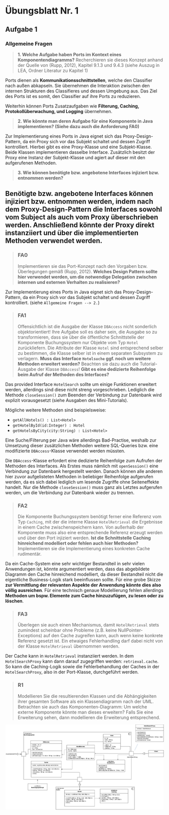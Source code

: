 
# Übungsblatt Nr. 1

## Aufgabe 1

### Allgemeine Fragen
> **1. Welche Aufgabe haben Ports im Kontext eines Komponentendiagramms?** 
> Recherchieren sie dieses Konzept anhand der Quelle von (Rupp, 2012), Kapitel 9.1.3 und 9.4.3 (siehe Auszug in LEA, Ordner Literatur zu Kapitel 1)

Ports dienen als **Kommunikationsschnittstellen**, welche den Classifier nach außen abkapseln.
Sie übernehmen die Interaktion zwischen den internen Strukturen des Classifieres und dessen Umgebung aus.
Das Ziel des Ports ist es somit, den Classifier auf ihre Ports zu reduzieren.

Weiterhin können Ports Zusatzaufgaben wie **Filterung, Caching, Protokollüberwachung, und Logging** übernehmen.

> **2. Wie könnte man deren Aufgabe für eine Komponente in Java implementieren? (Siehe dazu auch die Anforderung FA0)**

Zur Implementierung eines Ports in Java eignet sich das Proxy-Design-Pattern, da ein Proxy sich vor das Subjekt schaltet und dessen Zugriff kontrolliert.
Hierbei gibt es eine Proxy-Klasse und eine Subjekt-Klasse. 
Beide Klassen implementieren dasselbe Interface.
Zusätzlich besitzt der Proxy eine Instanz der Subjekt-Klasse und agiert auf dieser mit den aufgerufenen Methoden.

> **3. Wie können benötigte bzw. angebotene Interfaces injiziert bzw. entnommen werden?**

Benötigte bzw. angebotene Interfaces können injiziert bzw. entnommen werden, indem nach dem Proxy-Design-Pattern die Interfaces sowohl vom Subject als auch vom Proxy überschrieben werden.
Anschließend könnte der Proxy direkt instanziiert und über die implementierten Methoden verwendet werden.
---

> ### FA0
> Implementieren sie das Port-Konzept nach den Vorgaben bzw. Überlegungen gemäß (Rupp, 2012).
> **Welches Design Pattern sollte hier verwendet werden, um die notwendige Delegation zwischen internen und externen Verhalten zu realisieren?**

Zur Implementierung eines Ports in Java eignet sich das Proxy-Design-Pattern, da ein Proxy sich vor das Subjekt schaltet und dessen Zugriff kontrolliert.
(siehe `Allgemeine Fragen --> 2.`)

> ### FA1
> Offensichtlich ist die Ausgabe der Klasse `DBAccess` nicht sonderlich objektorientiert!
> Ihre Aufgabe soll es daher sein, die Ausgabe so zu transformieren, dass sie über die öffentliche Schnittstelle der Komponente Buchungssystem nur Objekte vom Typ `Hotel` zurückliefern.
> Die Attribute der Klasse `Hotel` sind entsprechend selber zu bestimmen, die Klasse selber ist in einem separaten Subsystem zu verlagern. 
> **Muss das Interface `Hotelsuche` ggf. noch um weitere Methoden erweitert werden?**
> Beachten sie dazu auch die Tutorial-Ausgabe der Klasse `DBAccess`!
> **Gibt es eine dedizierte Reihenfolge beim Aufruf der Methoden des Interfaces?**

Das provided Interface `HotelSearch` sollte um einige Funktionen erweitert werden, allerdings sind diese nicht streng vorgeschrieben.
Lediglich die Methode `closeSession()` zum Beenden der Verbindung zur Datenbank wird explizit vorausgesetzt (siehe Ausgaben des Mini-Tutorials).

Mögliche weitere Methoden sind beispielsweise:
- `getAllHotels() : List<Hotel>`
- `getHotelById(id:Integer) : Hotel`
- `getHotelsByCity(city:String) : List<Hotel>`

Eine Suche/Filterung per Java wäre allerdings Bad-Practise, weshalb zur Umsetzung dieser zusätzlichen Methoden weitere SQL-Queries bzw. eine modifizierte `DBAccess`-Klasse verwendet werden müssten.

Die `DBAccess`-Klasse erfordert eine dedizierte Reihenfolge zum Aufrufen der Methoden des Interfaces.
Als Erstes muss nämlich mit `openSession()` eine Verbindung zur Datenbank hergestellt werden.
Danach können alle anderen hier zuvor aufgelisteten Methoden in beliebiger Reihenfolge aufgerufen werden, da es sich dabei lediglich um lesende Zugriffe ohne Seiteneffekte handelt.
Nur die Methode `closeSession()` muss ganz als Letztes aufgerufen werden, um die Verbindung zur Datenbank wieder zu trennen.

> ### FA2
> Die Komponente Buchungssystem benötigt ferner eine Referenz vom Typ `Caching`, mit der die interne Klasse `HotelRetrieval` die Ergebnisse in einem Cache zwischenspeichern kann.
> Von außerhalb der Komponente muss also eine entsprechende Referenz erzeugt werden und über den Port injiziert werden. 
> **Ist die Schnittstelle Caching hinreichend modelliert oder fehlen auch hier Methoden?**
> Implementieren sie die Implementierung eines konkreten Cache rudimentär.

Da ein Cache-System eine sehr wichtiger Bestandteil in sehr vielen Anwendungen ist, könnte argumentiert werden, dass das abgebildete Diagramm den Cache hinreichend modelliert, da dieser Bestandteil nicht die eigentliche Business-Logik stark beeinflussen sollte.
Für eine grobe Skizze **zur Vermittlung der relevanten Aspekte der Anwendung könnte dies also völlig ausreichen**.
Für eine technisch genaue Modellierung fehlen allerdings **Methoden um bspw. Elemente zum Cache hinzuzufügen, zu lesen oder zu löschen**.

> ### FA3
> Überlegen sie auch einen Mechanismus, damit `HotelRetrieval` stets zumindest scheinbar ohne Probleme (z.B. keine NullPointer-Exceptions) auf den Cache zugreifen kann, auch wenn keine konkrete Referenz gesetzt ist.
> Ein etwaiges Fehlerhandling darf dabei nicht von der Klasse `HotelRetrieval` übernommen werden.

Der Cache kann in `HotelRetrieval` instanziiert werden. 
In dem `HotelSearchProxy` kann dann darauf zugegriffen werden: `retrieval.cache`.
So kann die Caching-Logik sowie die Fehlerbehandlung der Caches in der `HotelSearchProxy`, also in der Port-Klasse, durchgeführt werden.

> ### R1
> Modellieren Sie die resultierenden Klassen und die Abhängigkeiten ihrer gesamten Software als ein Klassendiagramm nach der UML. 
> Betrachten sie auch das Komponenten-Diagramm: 
> Um welche externe Komponente könnte man dieses erweitern?
> Falls Sie eine Erweiterung sehen, dann modellieren die Erweiterung entsprechend.

![UML-Diagramm](class_diagram.jpg)